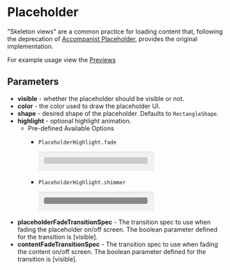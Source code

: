 # Placeholder

"Skeleton views" are a common practice for loading content that, following the deprecation of [Accompanist Placeholder](https://google.github.io/accompanist/placeholder), provides the original implementation.

For example usage view the [Previews](../src/main/java/com/michiganlabs/hoverboard/compose/placeholder/PlaceholderPreviews.kt)

## Parameters

 * **visible** - whether the placeholder should be visible or not.
 * **color** - the color used to draw the placeholder UI.
 * **shape** - desired shape of the placeholder. Defaults to `RectangleShape`.
 * **highlight** - optional highlight animation.
    * Pre-defined Available Options
        * `PlaceholderHighlight.fade`

            ![](./placeholder/fade.gif)
        * `PlaceholderHighlight.shimmer`

            ![](./placeholder/shimmer.gif)
 * **placeholderFadeTransitionSpec** - The transition spec to use when fading the placeholder on/off screen. The boolean parameter defined for the transition is [visible].
 * **contentFadeTransitionSpec** - The transition spec to use when fading the content on/off screen. The boolean parameter defined for the transition is [visible].
